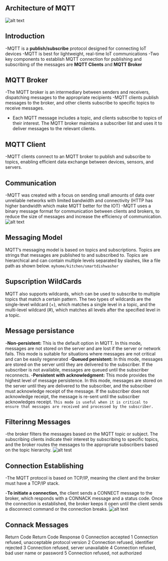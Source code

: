 ## Architecture of MQTT
![alt text](https://www.hivemq.com/sb-assets/f/243938/1920x1080/d2bbcc60d9/mqtt-overview.webp)

## Introduction 
-MQTT is a **publish/subscribe** protocol designed for connecting IoT devices
-MQTT is best for lightweight, real-time IoT communications
-Two key components to establish MQTT connection for publishing and subscribing of the messages are **MQTT Clients** and **MQTT Broker**

## MQTT Broker
-The MQTT broker is an intermediary between senders and receivers, dispatching messages to the appropriate recipients
-MQTT clients publish messages to the broker, and other clients subscribe to specific topics to receive messages.
- Each MQTT message includes a topic, and clients subscribe to topics of their interest. The MQTT broker maintains a subscriber list and uses it to deliver messages to the relevant clients.

## MQTT Client 
-MQTT clients connect to an MQTT broker to publish and subscribe to topics, enabling efficient data exchange between devices, sensors, and servers.

## Communication 
-MQTT was created with a focus on sending small amounts of data over unreliable networks with limited bandwidth and connectivity (HTTP has higher bandwidth which make MQTT better for the IOT)
-MQTT uses a binary message format for communication between clients and brokers, to reduce the size of messages and increase the efficiency of communication. 
![alt text](https://www.hivemq.com/sb-assets/f/243938/1896x284/d451428710/mqtt-fixed-header-format-example-from-oasis.webp)

## Messaging Model 
MQTT’s messaging model is based on topics and subscriptions. Topics are strings that messages are published to and subscribed to. Topics are hierarchical and can contain multiple levels separated by slashes, like a file path as shown below.
``` myhome/kitchen/smartdishwasher ```

## Supscription WildCards
MQTT also supports wildcards, which can be used to subscribe to multiple topics that match a certain pattern. The two types of wildcards are the single-level wildcard (+), which matches a single level in a topic, and the multi-level wildcard (#), which matches all levels after the specified level in a topic.

## Message persistance 
-**Non-persistent:** This is the default option in MQTT. In this mode, messages are not stored on the server and are lost if the server or network fails. This mode is suitable for situations where messages are not critical and can be easily regenerated
-**Queued persistent:** In this mode, messages are stored on the server until they are delivered to the subscriber. If the subscriber is not available, messages are queued until the subscriber reconnects. 
-**Persistent with acknowledgment:** This mode provides the highest level of message persistence. In this mode, messages are stored on the server until they are delivered to the subscriber, and the subscriber must acknowledge receipt of the message. If the subscriber does not acknowledge receipt, the message is re-sent until the subscriber acknowledges receipt. `This mode is useful when it is critical to ensure that messages are received and processed by the subscriber.`

## Filterinng Messages 
-the broker filters the messages based on the MQTT topic or subject. The subscribing clients indicate their interest by subscribing to specific topics, and the broker routes the messages to the appropriate subscribers based on the topic hierarchy.
![alt test](https://www.hivemq.com/sb-assets/f/243938/1200x600/7ac145aaf9/image-2-mqtt-topic-tree-matching-challenges-best-practices-explained.webp)

## Connection Establishing 
-The MQTT protocol is based on TCP/IP, meaning the client and the broker must have a TCP/IP stack.

-**To initiate a connection,** the client sends a CONNECT message to the broker, which responds with a CONNACK message and a status code. Once the connection is established, the broker keeps it open until the client sends a disconnect command or the connection breaks.
![alt text](https://www.hivemq.com/sb-assets/f/243938/550x171/81094f3d9d/connect-flow.gif)

## Connack Messages 
Return Code	Return Code Response
0	Connection accepted
1	Connection refused, unacceptable protocol version
2	Connection refused, identifier rejected
3	Connection refused, server unavailable
4	Connection refused, bad user name or password
5	Connection refused, not authorized